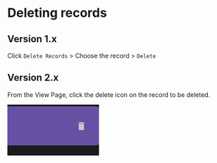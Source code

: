 # Deleting records

## Version 1.x

Click `Delete Records` > Choose the record > `Delete`

## Version 2.x

From the View Page, click the delete icon on the record to be deleted.

![Delete button](./img/del.png)